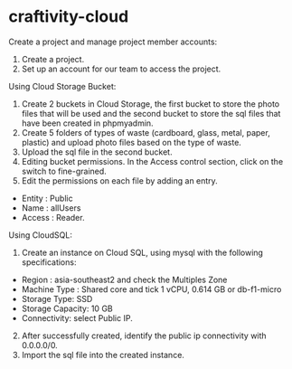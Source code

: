 # craftivity-cloud
Create a project and manage project member accounts:
1. Create a project.
2. Set up an account for our team to access the project.

Using Cloud Storage Bucket:
1. Create 2 buckets in Cloud Storage, the first bucket to store the photo files that will be used and the second bucket to store the sql files that have been created in phpmyadmin.
2. Create 5 folders of types of waste (cardboard, glass, metal, paper, plastic) and upload photo files based on the type of waste.
3. Upload the sql file in the second bucket.
4. Editing bucket permissions. In the Access control section, click on the switch to fine-grained.
5. Edit the permissions on each file by adding an entry.
- Entity : Public
- Name : allUsers
- Access : Reader.

Using CloudSQL:
1. Create an instance on Cloud SQL, using mysql with the following specifications:
- Region : asia-southeast2 and check the Multiples Zone
- Machine Type : Shared core and tick 1 vCPU, 0.614 GB or db-f1-micro
- Storage Type: SSD
- Storage Capacity: 10 GB
- Connectivity: select Public IP.
2. After successfully created, identify the public ip connectivity with 0.0.0.0/0.
3. Import the sql file into the created instance.
